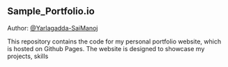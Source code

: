 ## Sample_Portfolio.io
 
Author: [@Yarlagadda-SaiManoj](https://github.com/Yarlagadda-saimanoj)

This repository contains the code for my personal portfolio website, which is hosted on Github Pages. The website is designed to showcase my projects, skills

